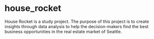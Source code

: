 # house_rocket
House Rocket is a study project. The purpose of this project is to create insights through data analysis to help the decision-makers find the best business opportunities in the real estate market of Seattle. 
